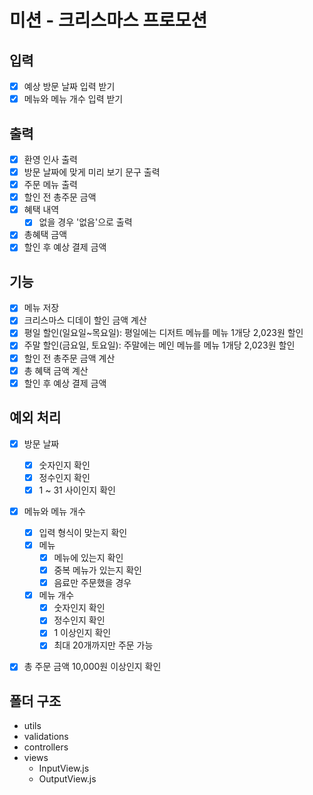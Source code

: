 # 미션 - 크리스마스 프로모션

## 입력

- [x] 예상 방문 날짜 입력 받기
- [x] 메뉴와 메뉴 개수 입력 받기

## 출력

- [x] 환영 인사 출력
- [x] 방문 날짜에 맞게 미리 보기 문구 출력
- [x] 주문 메뉴 출력
- [x] 할인 전 총주문 금액
- [x] 혜택 내역
  - [x] 없을 경우 '없음'으로 출력
- [x] 총혜택 금액
- [x] 할인 후 예상 결제 금액

## 기능

- [x] 메뉴 저장
- [x] 크리스마스 디데이 할인 금액 계산
- [x] 평일 할인(일요일~목요일): 평일에는 디저트 메뉴를 메뉴 1개당 2,023원 할인
- [x] 주말 할인(금요일, 토요일): 주말에는 메인 메뉴를 메뉴 1개당 2,023원 할인
- [x] 할인 전 총주문 금액 계산
- [x] 총 혜택 금액 계산
- [x] 할인 후 예상 결제 금액

## 예외 처리

- [x] 방문 날짜

  - [x] 숫자인지 확인
  - [x] 정수인지 확인
  - [x] 1 ~ 31 사이인지 확인

- [x] 메뉴와 메뉴 개수

  - [x] 입력 형식이 맞는지 확인
  - [x] 메뉴
    - [x] 메뉴에 있는지 확인
    - [x] 중복 메뉴가 있는지 확인
    - [x] 음료만 주문했을 경우
  - [x] 메뉴 개수
    - [x] 숫자인지 확인
    - [x] 정수인지 확인
    - [x] 1 이상인지 확인
    - [x] 최대 20개까지만 주문 가능

- [x] 총 주문 금액 10,000원 이상인지 확인

## 폴더 구조

- utils
- validations
- controllers
- views
  - InputView.js
  - OutputView.js
